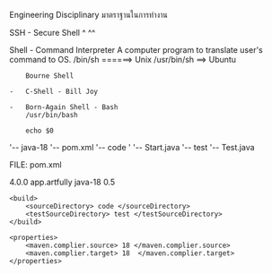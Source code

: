 
Engineering Disciplinary มาตราฐานในการทำงาน


SSH - Secure Shell
	  ^		 ^^

Shell - Command Interpreter
		A computer program to translate user's command to OS.
		/bin/sh ======> Unix
		/usr/bin/sh ==> Ubuntu
		
		Bourne Shell

	-	C-Shell - Bill Joy
	
	-	Born-Again Shell - Bash
		/usr/bin/bash

		echo $0

'-- java-18
	'-- pom.xml
	'-- code
	'	'-- Start.java
	'-- test
		'-- Test.java

FILE: pom.xml

<project>
	<modelVersion> 4.0.0 </modelVersion>
	<groupId> app.artfully </groupId>
	<artifactId> java-18 </artifactId>
	<version> 0.5 </version>

	<build>
		<sourceDirectory> code </sourceDirectory>
		<testSourceDirectory> test </testSourceDirectory>
	</build>

	<properties> 
		<maven.complier.source> 18 </maven.complier.source>
		<maven.complier.target> 18  </maven.complier.target>
	</properties>

</project>

